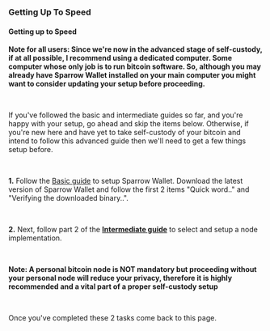 ### Getting Up To Speed

<h4 class="text-2xl pb-4 text-[#f7931a] font-semibold">Getting up to Speed</h4>

**Note for all users: Since we're now in the advanced stage of self-custody, if at all possible, I recommend using a dedicated computer. Some computer whose only
job is to run bitcoin software. So, although you may already have Sparrow Wallet installed on your main computer you might want to consider updating your setup before proceeding.**

<br>

If you've followed the basic and intermediate guides so far, and you're happy with your setup, go ahead and skip the items below.
Otherwise, if you're new here and have yet to take self-custody of your bitcoin and intend to follow this advanced guide then we'll need to get a few things setup before.

<br>

**1\.** Follow the <a class="text-[#8cb4ff] underline-offset-auto font-semibold" href="/guides/basic/desktop/sparrow">Basic guide<a> to setup Sparrow Wallet. Download the latest
version of Sparrow Wallet and follow the first 2 items "Quick word.." and "Verifying the downloaded binary..".

<br>

**2\.** Next, follow part 2 of the **<a class="text-[#8cb4ff] underline-offset-auto font-semibold" href="/guides/intermediate/node">Intermediate guide<a>** to select and setup a node implementation. 

<br>

**Note: A personal bitcoin node is NOT mandatory but proceeding without your personal node will reduce your privacy, therefore it is highly recommended and a vital part of a proper self-custody setup**

<br>

Once you've completed these 2 tasks come back to this page. 

